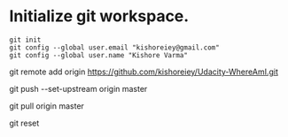 # Initialize git workspace.
```
git init
git config --global user.email "kishoreiey@gmail.com"
git config --global user.name "Kishore Varma"
```

git remote add origin https://github.com/kishoreiey/Udacity-WhereAmI.git

git push --set-upstream origin master

git pull origin master

git reset

